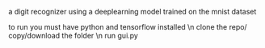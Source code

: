 a digit recognizer using a deeplearning model trained on the mnist dataset

to run
you must have python and tensorflow installed \n
clone the repo/ copy/download the folder \n
run gui.py
